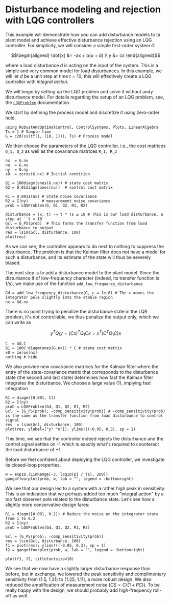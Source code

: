 # Disturbance modeling and rejection with LQG controllers

This example will demonstrate how you can add disturbance models to ta plant model and achieve effective disturbance rejection using an LQG controller. For simplicity, we will consider a simple first-order system $G$

```math
\begin{aligned}
\dot{x} &= -ax + b(u + d) \\
y &= cx
\end{aligned}
```

where a load disturbance $d$ is acting on the input of the system. This is a simple and very common model for load disturbances. In this example, we will let $d$ be a unit step at time $t=10$, this will effectively create a LQG controller with *integral action*.

We will begin by setting up the LQG problem and solve it without andy disturbance model. For details regarding the setup of an LQG problem, see, the [`LQGProblem`](@ref) documentation.

We start by defining the process model and discretize it using zero-order hold.

```@example LQG_DIST
using RobustAndOptimalControl, ControlSystems, Plots, LinearAlgebra
Ts = 1 # Sample time
G = c2d(ss(tf(1, [10, 1])), Ts) # Process model
```

We then choose the parameters of the LQG controller, i.e., the cost matrices ``Q_1, Q_2`` as well as the covariance matrices ``R_1, R_2``
```@example LQG_DIST
nx  = G.nx
nu  = G.nu
ny  = G.ny
x0  = zeros(G.nx) # Initial condition

Q1 = 100diagm(ones(G.nx)) # state cost matrix
Q2 = 0.01diagm(ones(nu))  # control cost matrix

R1 = 0.001I(nx) # State noise covariance
R2 = I(ny)      # measurement noise covariance
prob = LQGProblem(G, Q1, Q2, R1, R2)

disturbance = (x, t) -> t * Ts ≥ 10 # This is our load disturbance, a step at ``t = 10``
Gcl = G_PS(prob)  # This forms the transfer function from load disturbance to output
res = lsim(Gcl, disturbance, 100)
plot(res)
```

As we can see, the controller appears to do next to nothing to suppress the disturbance. The problem is that the Kalman filter does not have a model for such a disturbance, and its estimate of the state will thus be severely biased.

The next step is to add a disturbance model to the plant model. Since the disturbance if of low-frequency character (indeed, its transfer function is $1/s$), we make use of the function `add_low_frequency_disturbance`

```@example LQG_DIST
Gd = add_low_frequency_disturbance(G, ϵ = 1e-6) # The ϵ moves the integrator pole slightly into the stable region
nx = Gd.nx
```

There is no point trying to penalize the disturbance state in the LQR problem, it's not controllable, we thus penalize the output only, which we can write as

```math
y^T Q_1 y = (Cx)^T Q_1 Cx = x^T (C^T Q_1C) x
```

```@example LQG_DIST
C  = Gd.C
Q1 = 100C'diagm(ones(G.nx)) * C # state cost matrix
x0 = zeros(nx)
nothing # hide
```

We also provide new covariance matrices for the Kalman filter where the entry of the state-covariance matrix that corresponds to the disturbance state (the second and last state) determines how fast the Kalman filter integrates the disturbance. We choose a large value (1), implying fast integration

```@example LQG_DIST
R1 = diagm([0.001, 1])
R2 = I(ny)
prob = LQGProblem(Gd, Q1, Q2, R1, R2)
Gcl  = [G_PS(prob); -comp_sensitivity(prob)] # -comp_sensitivity(prob) is the same as the transfer function from load disturbance to control signal
res  = lsim(Gcl, disturbance, 100)
plot(res, ylabel=["y" "u"]); ylims!((-0.05, 0.3), sp = 1)
```

This time, we see that the controller indeed rejects the disturbance and the control signal settles on -1 which is exactly what's required to counteract the load disturbance of +1.

Before we feel confident about deploying the LQG controller, we investigate its closed-loop properties.

```@example LQG_DIST
w = exp10.(LinRange(-3, log10(pi / Ts), 200))
gangoffourplot(prob, w, lab = "", legend = :bottomright)
```

We see that our design led to a system with a rather high peak in sensitivity. This is an indication that we perhaps added too much "integral action" by a too fast observer pole related to the disturbance state. Let's see how a slightly more conservative design fares:

```@example LQG_DIST
R1 = diagm([0.001, 0.2]) # Reduce the noise on the integrator state from 1 to 0.2
R2 = I(ny)
prob = LQGProblem(Gd, Q1, Q2, R1, R2)

Gcl = [G_PS(prob); -comp_sensitivity(prob)]
res = lsim(Gcl, disturbance, 100)
f1 = plot(res); ylims!((-0.05, 0.3), sp = 1)
f2 = gangoffourplot(prob, w, lab = "", legend = :bottomright)

plot(f1, f2, titlefontsize=10)
```

We see that we now have a slightly larger disturbance response than before, but in exchange, we lowered the peak sensitivity and complimentary sensitivity from (1.5, 1.31) to (1.25, 1.11), a more robust design. We also reduced the amplification of measurement noise ($CS = C/(1+PC)$). To be really happy with the design, we should probably add high-frequency roll-off as well.
